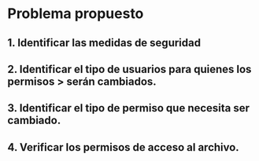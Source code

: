 # Problema propuesto 

## 1. Identificar las medidas de seguridad

## 2. Identificar el tipo de usuarios para quienes los permisos > serán cambiados.

## 3. Identificar el tipo de permiso que necesita ser cambiado.

## 4. Verificar los permisos de acceso al archivo.